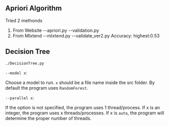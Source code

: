 ## Apriori Algorithm
Tried 2 methonds
1. From Website
   --apriori.py
   --validation.py
2. From Mlxtend
   --mlxtend.py
   --validate_ver2.py
Accuracy:
highest:0.53

## Decision Tree

`./DecisionTree.py`

`--model x`:

Choose a model to run. `x` should be a file name inside the src folder. By default the program uses `RandomForest`.

`--parallel x`:

If the option is not specified, the program uses 1 thread/process. If x is an integer, the program uses x threads/processes. If x is `auto`, the program will determine the proper number of threads.

